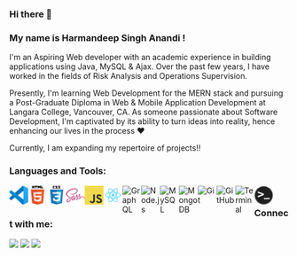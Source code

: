 ### Hi there 👋
### My name is Harmandeep Singh Anandi !

I'm an Aspiring Web developer with an academic experience in building applications using Java, MySQL & Ajax. Over the past few years, I have worked in the fields of Risk Analysis and Operations Supervision.

Presently, I'm learning Web Development for the MERN stack and pursuing a Post-Graduate Diploma in Web & Mobile Application Development at Langara College, Vancouver, CA. As someone passionate about Software Development, I'm captivated by its ability to turn ideas into reality, hence enhancing our lives in the process :heart:

Currently, I am expanding my repertoire of projects!!

<!-- You can check my <a href="" target="blank" >Portfolio</a>. -->

### Languages and Tools:

<img align="left" alt="Visual Studio Code" width="34px" src="https://raw.githubusercontent.com/github/explore/80688e429a7d4ef2fca1e82350fe8e3517d3494d/topics/visual-studio-code/visual-studio-code.png" />
<img align="left" alt="HTML5" width="34px" src="https://raw.githubusercontent.com/github/explore/80688e429a7d4ef2fca1e82350fe8e3517d3494d/topics/html/html.png" />
<img align="left" alt="CSS3" width="34px" src="https://raw.githubusercontent.com/github/explore/80688e429a7d4ef2fca1e82350fe8e3517d3494d/topics/css/css.png" />
<img align="left" alt="Sass" width="34px" src="https://raw.githubusercontent.com/github/explore/80688e429a7d4ef2fca1e82350fe8e3517d3494d/topics/sass/sass.png" />
<img align="left" alt="JavaScript" width="34px" src="https://raw.githubusercontent.com/github/explore/80688e429a7d4ef2fca1e82350fe8e3517d3494d/topics/javascript/javascript.png" />
<img align="left" alt="React" width="34px" src="https://raw.githubusercontent.com/github/explore/80688e429a7d4ef2fca1e82350fe8e3517d3494d/topics/react/react.png" />
<img align="left" alt="GraphQL" width="34px" src="https://img.icons8.com/color/144/000000/graphql.png"/>
<img align="left" alt="Node.js" width="34px" src="https://img.icons8.com/color/96/000000/nodejs.png"/>
<img align="left" alt="MySQL" width="34px" src="https://img.icons8.com/color/144/000000/mysql-logo.png"/>
<img align="left" alt="MongoDB" width="34px" src="https://img.icons8.com/external-tal-revivo-shadow-tal-revivo/96/000000/external-mongodb-a-cross-platform-document-oriented-database-program-logo-shadow-tal-revivo.png"/>
<img align="left" alt="Git" width="34px" src="https://img.icons8.com/color/144/000000/git.png"/>
<img align="left" alt="GitHub" width="34px" src="https://img.icons8.com/glyph-neue/128/000000/github.png"/>
<img align="left" alt="Terminal" width="34px" src="https://img.icons8.com/wired/128/000000/postman-api.png"/>
<img align="left" alt="Terminal" width="34px" src="https://raw.githubusercontent.com/github/explore/80688e429a7d4ef2fca1e82350fe8e3517d3494d/topics/terminal/terminal.png" />

<br />

### Connect with me:

<span align="center">
<a href="mailto:hsinghanandi@gmail.com"><img src="https://img.icons8.com/color/48/000000/gmail-new.png"/></a>
<a href="https://www.linkedin.com/in/hsinghanandi/"><img src="https://img.icons8.com/fluency/48/000000/linkedin.png"/></a>
<a href="https://twitter.com/hsinghanandi"><img src="https://img.icons8.com/color/48/000000/twitter--v1.png"/></a>
</span>

<!--
**hsinghanandi/hsinghanandi** is a ✨ _special_ ✨ repository because its `README.md` (this file) appears on your GitHub profile.
-->
